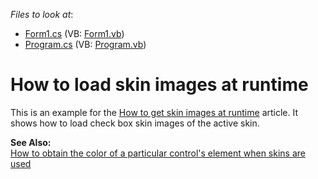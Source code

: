 <!-- default file list -->
*Files to look at*:

* [Form1.cs](./CS/SkinImages/Form1.cs) (VB: [Form1.vb](./VB/SkinImages/Form1.vb))
* [Program.cs](./CS/SkinImages/Program.cs) (VB: [Program.vb](./VB/SkinImages/Program.vb))
<!-- default file list end -->
# How to load skin images at runtime


<p>This is an example for the <a href="https://www.devexpress.com/Support/Center/p/A2966">How to get skin images at runtime</a> article. It shows how to load check box skin images of the active skin.</p><p><strong>See Also:</strong><br />
<a href="https://www.devexpress.com/Support/Center/p/E606">How to obtain the color of a particular control's element when skins are used</a></p>

<br/>


